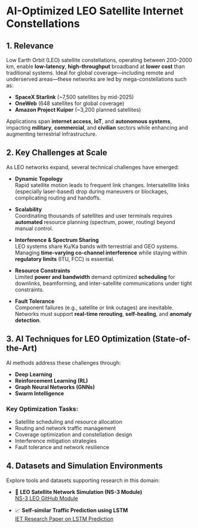 
# **AI-Optimized LEO Satellite Internet Constellations**

## 1. **Relevance**

Low Earth Orbit (LEO) satellite constellations, operating between 200–2000 km, enable **low-latency**, **high-throughput** broadband at **lower cost** than traditional systems. Ideal for global coverage—including remote and underserved areas—these networks are led by mega-constellations such as:

- **SpaceX Starlink** (~7,500 satellites by mid-2025)  
- **OneWeb** (648 satellites for global coverage)  
- **Amazon Project Kuiper** (~3,200 planned satellites)

Applications span **internet access**, **IoT**, and **autonomous systems**, impacting **military**, **commercial**, and **civilian** sectors while enhancing and augmenting terrestrial infrastructure.

## 2. **Key Challenges at Scale**

As LEO networks expand, several technical challenges have emerged:

- **Dynamic Topology**  
  Rapid satellite motion leads to frequent link changes. Intersatellite links (especially laser-based) drop during maneuvers or blockages, complicating routing and handoffs.

- **Scalability**  
  Coordinating thousands of satellites and user terminals requires **automated** resource planning (spectrum, power, routing) beyond manual control.

- **Interference & Spectrum Sharing**  
  LEO systems share Ku/Ka bands with terrestrial and GEO systems. Managing **time-varying co-channel interference** while staying within **regulatory limits** (ITU, FCC) is essential.

- **Resource Constraints**  
  Limited **power and bandwidth** demand optimized **scheduling** for downlinks, beamforming, and inter-satellite communications under tight constraints.

- **Fault Tolerance**  
  Component failures (e.g., satellite or link outages) are inevitable. Networks must support **real-time rerouting**, **self-healing**, and **anomaly detection**.

## 3. **AI Techniques for LEO Optimization (State-of-the-Art)**

AI methods address these challenges through:

- **Deep Learning**
- **Reinforcement Learning (RL)**
- **Graph Neural Networks (GNNs)**
- **Swarm Intelligence**

### Key Optimization Tasks:
- Satellite scheduling and resource allocation  
- Routing and network traffic management  
- Coverage optimization and constellation design  
- Interference mitigation strategies  
- Fault tolerance and network resilience  

## 4. **Datasets and Simulation Environments**

Explore tools and datasets supporting research in this domain:

- 📡 **LEO Satellite Network Simulation (NS-3 Module)**  
  [NS-3 LEO GitHub Module](https://github.com/dadada/ns-3-leo#:~:text=This%20module%20provides%20a%20mobility,mobility%20data%20from%20TLE%20files)

- 📈 **Self-similar Traffic Prediction using LSTM**  
  [IET Research Paper on LSTM Prediction](https://ietresearch.onlinelibrary.wiley.com/doi/10.1049/cmu2.12863#:~:text=LSTM%20ietresearch,LEO%29%20satellite%20networks)
